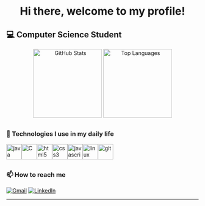<h1 align="center">Hi there, welcome to my profile!</h1>

## 💻 Computer Science Student 

<div align="center">
  <img height="180em" src="https://github-readme-stats.vercel.app/api?username=FreireCF&show_icons=true&theme=tokyonight" alt="GitHub Stats" />
  <img height="180em" src="https://github-readme-stats.vercel.app/api/top-langs/?username=FreireCF&layout=compact&theme=tokyonight" alt="Top Languages" />
</div>

##

### 🧠 Technologies I use in my daily life

<div style="display: flex; flex-wrap: wrap;">
  <img src="https://cdn.jsdelivr.net/gh/devicons/devicon/icons/java/java-original.svg" height="40" alt="java" />
  <img src="https://upload.wikimedia.org/wikipedia/commons/1/19/C_Logo.png" alt="C" width="40"/>
  <!--<img src="https://cdn.jsdelivr.net/gh/devicons/devicon/icons/python/python-original.svg" height="40" alt="python" />-->
  <img src="https://cdn.jsdelivr.net/gh/devicons/devicon/icons/html5/html5-original.svg" height="40" alt="html5" />
  <img src="https://cdn.jsdelivr.net/gh/devicons/devicon/icons/css3/css3-original.svg" height="40" alt="css3" />
  <img src="https://cdn.jsdelivr.net/gh/devicons/devicon/icons/javascript/javascript-original.svg" height="40" alt="javascript" />
  <img src="https://cdn.jsdelivr.net/gh/devicons/devicon/icons/linux/linux-original.svg" height="40" alt="linux" />
  <!--<img src="https://cdn.jsdelivr.net/gh/devicons/devicon/icons/github/github-original.svg" height="40" alt="github" />-->
   <img src="https://cdn.jsdelivr.net/gh/devicons/devicon/icons/git/git-original.svg" height="40" alt="git" />
</div>

##

### 📫 How to reach me

[![Gmail](https://img.shields.io/badge/Gmail-D14836?style=for-the-badge&logo=gmail&logoColor=white)](mailto:clecioferreira011@gmail.com)  [![LinkedIn](https://img.shields.io/badge/LinkedIn-0A66C2?style=for-the-badge&logo=linkedin&logoColor=white)](https://www.linkedin.com/in/clecio-freire)

---
